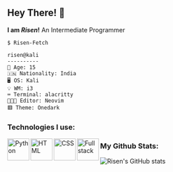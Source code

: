 ## Hey There! 👋

**I am *Risen*!**
An Intermediate Programmer

```
$ Risen-Fetch

risen@kali
----------
👦 Age: 15
🇮🇳 Nationality: India
🖥️ OS: Kali
💡 WM: i3
⌨️ Terminal: alacritty
👨🏻‍💻 Editor: Neovim
🟥 Theme: Onedark
```

### Technologies I use:
<p>
<img align="left" src="https://image.pngaaa.com/138/619138-middle.png" width=50 alt="Python"/>
<img align="left" src="https://upload.wikimedia.org/wikipedia/commons/thumb/3/38/HTML5_Badge.svg/800px-HTML5_Badge.svg.png" width=50 alt="HTML"/>
<img align="left" src="https://upload.wikimedia.org/wikipedia/commons/thumb/6/62/CSS3_logo.svg/800px-CSS3_logo.svg.png" width=50 alt="CSS"/>
<img align="left" src="https://www.cognixia.com/wp-content/uploads/2021/06/FULL-Stack-MEAN-Developer-Training-icon.png" width=50 alt="Fullstack" />
</p>

### My Github Stats:
![Risen's GitHub stats](https://github-readme-stats.vercel.app/api?username=Risen57&show_icons=true&theme=tokyonight)
